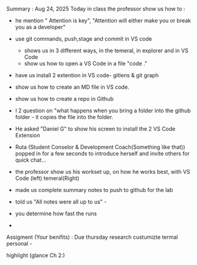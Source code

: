 Summary : Aug 24, 2025
Today in class the professor show us how to :

- he mention " Attention is key", "Attention will either make you or break you as a developer"

- use git commands, push,stage and commit in VS code 
    - shows us in 3 different ways, in the temeral, in explorer and in VS Code
    - show us how to open a VS Code in a file "code ." 
- have us install 2 extention in VS code- gitlens & git graph
- show us how to create an MD file in VS code.
- show us how to create a repo in Github
- I 2 question on "what happens when you bring a folder into the github folder - it copies the file into the folder.

- He asked "Daniel G" to show his screen to install the 2 VS Code Extension
- Ruta (Student Conselor & Development Coach(Something like that)) popped in for a few seconds to introduce herself and invite others for quick chat...
- the professor show us his workset up, on how he works best, with VS Code (left) temeral(Right)
- made us complete summary notes to push to github for the lab
- told us "All notes were all up to us" -

- you determine how fast the runs
-

Assigment (Your benifits) : Due thursday 
 research custumizte termal
  personal -

  highlight (glance Ch 2:)